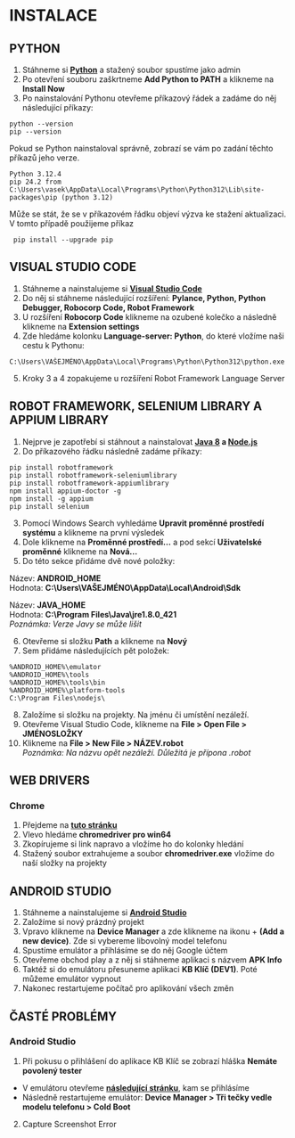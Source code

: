 # INSTALACE

## PYTHON
1)	Stáhneme si **[Python](https://www.python.org/downloads/)** a stažený soubor spustíme jako admin
2)	Po otevření souboru zaškrtneme **Add Python to PATH** a klikneme na **Install Now**
3)	Po nainstalování Pythonu otevřeme příkazový řádek a zadáme do něj následující příkazy:
```
python --version
pip --version
```

Pokud se Python nainstaloval správně, zobrazí se vám po zadání těchto příkazů jeho verze.
```
Python 3.12.4
pip 24.2 from C:\Users\vasek\AppData\Local\Programs\Python\Python312\Lib\site-packages\pip (python 3.12)
```
 Může se stát, že se v příkazovém řádku objeví výzva ke stažení aktualizaci. V tomto případě použijeme příkaz
```
 pip install --upgrade pip
```

## VISUAL STUDIO CODE
1)	Stáhneme a nainstalujeme si **[Visual Studio Code](https://code.visualstudio.com/)**
2)	Do něj si stáhneme následující rozšíření: **Pylance, Python, Python Debugger, Robocorp Code, Robot Framework**
3)	U rozšíření **Robocorp Code** klikneme na ozubené kolečko a následně klikneme na **Extension settings**
4)	Zde hledáme kolonku **Language-server: Python**, do které vložíme naši cestu k Pythonu:
```
C:\Users\VAŠEJMÉNO\AppData\Local\Programs\Python\Python312\python.exe
```
5) 	Kroky 3 a 4 zopakujeme u rozšíření Robot Framework Language Server


## ROBOT FRAMEWORK, SELENIUM LIBRARY A APPIUM LIBRARY
1)	Nejprve je zapotřebí si stáhnout a nainstalovat **[Java 8](https://www.java.com/en/download/) a [Node.js](https://nodejs.org/en)**
2)	Do příkazového řádku následně zadáme příkazy:
```
pip install robotframework
pip install robotframework-seleniumlibrary
pip install robotframework-appiumlibrary
npm install appium-doctor -g
npm install -g appium
pip install selenium
```

3)	Pomocí Windows Search vyhledáme **Upravit proměnné prostředí systému** a klikneme na první výsledek
4)	Dole klikneme na **Proměnné prostředí…** a pod sekcí **Uživatelské proměnné** klikneme na **Nová…**
5)	Do této sekce přidáme dvě nové položky:

Název: **ANDROID_HOME** <br />
Hodnota: **C:\Users\VAŠEJMÉNO\AppData\Local\Android\Sdk**

Název: **JAVA_HOME** <br />
Hodnota: **C:\Program Files\Java\jre1.8.0_421** <br />
*Poznámka: Verze Javy se může lišit*

6)	Otevřeme si složku **Path** a klikneme na **Nový**
7)	Sem přidáme následujících pět položek:
```
%ANDROID_HOME%\emulator
%ANDROID_HOME%\tools
%ANDROID_HOME%\tools\bin
%ANDROID_HOME%\platform-tools
C:\Program Files\nodejs\
```
8)	Založíme si složku na projekty. Na jménu či umístění nezáleží.
9)	Otevřeme Visual Studio Code, klikneme na **File > Open File > JMÉNOSLOŽKY**
10)	Klikneme na **File > New File > NÁZEV.robot** <br />
	*Poznámka: Na názvu opět nezáleží. Důležitá je přípona .robot*

## WEB DRIVERS
### Chrome
1)	Přejdeme na **[tuto stránku](https://googlechromelabs.github.io/chrome-for-testing/#stable)**
2)	Vlevo hledáme **chromedriver pro win64**
3)	Zkopírujeme si link napravo a vložíme ho do kolonky hledání
4)	Stažený soubor extrahujeme a soubor **chromedriver.exe** vložíme do naší složky na projekty

## ANDROID STUDIO
1)	Stáhneme a nainstalujeme si **[Android Studio](https://developer.android.com/studio)**
2)	Založíme si nový prázdný projekt
3)	Vpravo klikneme na **Device Manager** a zde klikneme na ikonu + **(Add a new device)**. Zde si vybereme libovolný model telefonu	
4)	Spustíme emulátor a přihlásíme se do něj Google účtem
5)	Otevřeme obchod play a z něj si stáhneme aplikaci s názvem **APK Info**
6)	Taktéž si do emulátoru přesuneme aplikaci **KB Klíč (DEV1)**. Poté můžeme emulátor vypnout
7)	Nakonec restartujeme počítač pro aplikování všech změn

## ČASTÉ PROBLÉMY
### Android Studio
1)	Při pokusu o přihlášení do aplikace KB Klíč se zobrazí hláška **Nemáte povolený tester**
-	V emulátoru otevřeme **[následující stránku](https://www.mobilnibanka.cz/tester/)**, kam se přihlásíme
- Následně restartujeme emulátor: **Device Manager > Tři tečky vedle modelu telefonu > Cold Boot**

2)	Capture Screenshot Error


